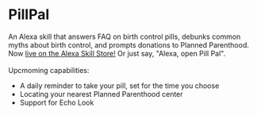 # PillPal
An Alexa skill that answers FAQ on birth control pills, debunks common myths about birth control, and prompts donations to Planned Parenthood.
</br>
Now <a href="https://www.amazon.com/gp/product/B07JN41952?ie=UTF8&ref-suffix=ss_rw">live on the Alexa Skill Store!</a> Or just say, "Alexa, open Pill Pal".
</br></br>
Upcmoming capabilities:</br>
- A daily reminder to take your pill, set for the time you choose</br>
- Locating your nearest Planned Parenthood center</br>
- Support for Echo Look
